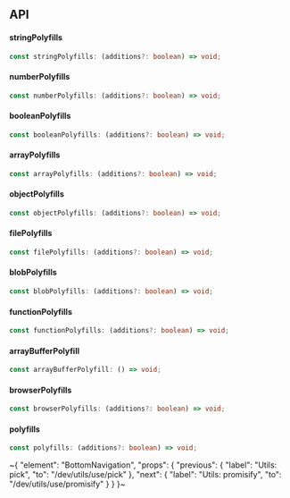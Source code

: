 

## API

#### stringPolyfills

```ts
const stringPolyfills: (additions?: boolean) => void;
```

#### numberPolyfills

```ts
const numberPolyfills: (additions?: boolean) => void;
```

#### booleanPolyfills

```ts
const booleanPolyfills: (additions?: boolean) => void;
```

#### arrayPolyfills

```ts
const arrayPolyfills: (additions?: boolean) => void;
```

#### objectPolyfills

```ts
const objectPolyfills: (additions?: boolean) => void;
```

#### filePolyfills

```ts
const filePolyfills: (additions?: boolean) => void;
```

#### blobPolyfills

```ts
const blobPolyfills: (additions?: boolean) => void;
```

#### functionPolyfills

```ts
const functionPolyfills: (additions?: boolean) => void;
```

#### arrayBufferPolyfill

```ts
const arrayBufferPolyfill: () => void;
```

#### browserPolyfills

```ts
const browserPolyfills: (additions?: boolean) => void;
```

#### polyfills

```ts
const polyfills: (additions?: boolean) => void;
```


~{
  "element": "BottomNavigation",
  "props": {
    "previous": {
      "label": "Utils: pick",
      "to": "/dev/utils/use/pick"
    },
    "next": {
      "label": "Utils: promisify",
      "to": "/dev/utils/use/promisify"
    }
  }
}~
